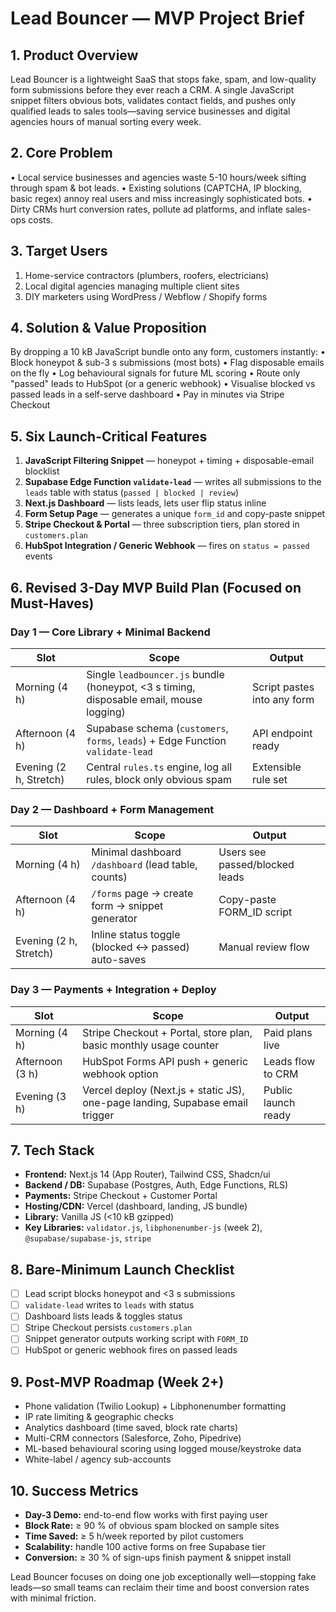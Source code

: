 # Lead Bouncer — MVP Project Brief

## 1. Product Overview
Lead Bouncer is a lightweight SaaS that stops fake, spam, and low-quality form submissions before they ever reach a CRM. A single JavaScript snippet filters obvious bots, validates contact fields, and pushes only qualified leads to sales tools—saving service businesses and digital agencies hours of manual sorting every week.

## 2. Core Problem
• Local service businesses and agencies waste 5-10 hours/week sifting through spam & bot leads.
• Existing solutions (CAPTCHA, IP blocking, basic regex) annoy real users and miss increasingly sophisticated bots.
• Dirty CRMs hurt conversion rates, pollute ad platforms, and inflate sales-ops costs.

## 3. Target Users
1. Home-service contractors (plumbers, roofers, electricians)
2. Local digital agencies managing multiple client sites
3. DIY marketers using WordPress / Webflow / Shopify forms

## 4. Solution & Value Proposition
By dropping a 10 kB JavaScript bundle onto any form, customers instantly:
• Block honeypot & sub-3 s submissions (most bots)
• Flag disposable emails on the fly
• Log behavioural signals for future ML scoring
• Route only "passed" leads to HubSpot (or a generic webhook)
• Visualise blocked vs passed leads in a self-serve dashboard
• Pay in minutes via Stripe Checkout

## 5. Six Launch-Critical Features
1. **JavaScript Filtering Snippet** — honeypot + timing + disposable-email blocklist
2. **Supabase Edge Function `validate-lead`** — writes all submissions to the `leads` table with status (`passed | blocked | review`)
3. **Next.js Dashboard** — lists leads, lets user flip status inline
4. **Form Setup Page** — generates a unique `form_id` and copy-paste snippet
5. **Stripe Checkout & Portal** — three subscription tiers, plan stored in `customers.plan`
6. **HubSpot Integration / Generic Webhook** — fires on `status = passed` events

## 6. Revised 3-Day MVP Build Plan (Focused on Must-Haves)

### Day 1 — Core Library + Minimal Backend
| Slot | Scope | Output |
|------|-------|--------|
| Morning (4 h) | Single `leadbouncer.js` bundle (honeypot, <3 s timing, disposable email, mouse logging) | Script pastes into any form |
| Afternoon (4 h) | Supabase schema (`customers`, `forms`, `leads`) + Edge Function `validate-lead` | API endpoint ready |
| Evening (2 h, Stretch) | Central `rules.ts` engine, log all rules, block only obvious spam | Extensible rule set |

### Day 2 — Dashboard + Form Management
| Slot | Scope | Output |
|------|-------|--------|
| Morning (4 h) | Minimal dashboard `/dashboard` (lead table, counts) | Users see passed/blocked leads |
| Afternoon (4 h) | `/forms` page → create form → snippet generator | Copy-paste FORM_ID script |
| Evening (2 h, Stretch) | Inline status toggle (blocked ↔ passed) auto-saves | Manual review flow |

### Day 3 — Payments + Integration + Deploy
| Slot | Scope | Output |
|------|-------|--------|
| Morning (4 h) | Stripe Checkout + Portal, store plan, basic monthly usage counter | Paid plans live |
| Afternoon (3 h) | HubSpot Forms API push + generic webhook option | Leads flow to CRM |
| Evening (3 h) | Vercel deploy (Next.js + static JS), one-page landing, Supabase email trigger | Public launch ready |

## 7. Tech Stack
* **Frontend:** Next.js 14 (App Router), Tailwind CSS, Shadcn/ui
* **Backend / DB:** Supabase (Postgres, Auth, Edge Functions, RLS)
* **Payments:** Stripe Checkout + Customer Portal
* **Hosting/CDN:** Vercel (dashboard, landing, JS bundle)
* **Library:** Vanilla JS (<10 kB gzipped)
* **Key Libraries:** `validator.js`, `libphonenumber-js` (week 2), `@supabase/supabase-js`, `stripe`

## 8. Bare-Minimum Launch Checklist
- [ ] Lead script blocks honeypot and <3 s submissions
- [ ] `validate-lead` writes to `leads` with status
- [ ] Dashboard lists leads & toggles status
- [ ] Stripe Checkout persists `customers.plan`
- [ ] Snippet generator outputs working script with `FORM_ID`
- [ ] HubSpot or generic webhook fires on passed leads

## 9. Post-MVP Roadmap (Week 2+)
* Phone validation (Twilio Lookup) + Libphonenumber formatting
* IP rate limiting & geographic checks
* Analytics dashboard (time saved, block rate charts)
* Multi-CRM connectors (Salesforce, Zoho, Pipedrive)
* ML-based behavioural scoring using logged mouse/keystroke data
* White-label / agency sub-accounts

## 10. Success Metrics
* **Day-3 Demo:** end-to-end flow works with first paying user
* **Block Rate:** ≥ 90 % of obvious spam blocked on sample sites
* **Time Saved:** ≥ 5 h/week reported by pilot customers
* **Scalability:** handle 100 active forms on free Supabase tier
* **Conversion:** ≥ 30 % of sign-ups finish payment & snippet install

Lead Bouncer focuses on doing one job exceptionally well—stopping fake leads—so small teams can reclaim their time and boost conversion rates with minimal friction.